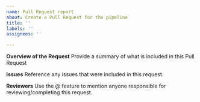 ```yaml
---
name: Pull Request report
about: Create a Pull Request for the pipeline
title: ''
labels: ''
assignees: ''

---
```


**Overview of the Request**
Provide a summary of what is included in this Pull Request

**Issues**
Reference any issues that were included in this request.

**Reviewers**
Use the @ feature to mention anyone responsible for reviewing/completing this request.
